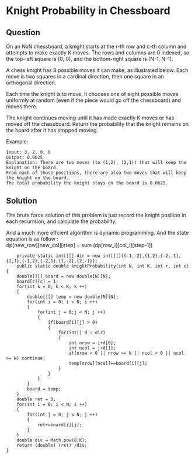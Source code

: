 # Knight Probability in Chessboard

## Question

On an NxN chessboard, a knight starts at the r-th row and c-th column and attempts to make exactly K moves. The rows and columns are 0 indexed, so the top-left square is (0, 0), and the bottom-right square is (N-1, N-1).  

A chess knight has 8 possible moves it can make, as illustrated below. Each move is two squares in a cardinal direction, then one square in an orthogonal direction.  

Each time the knight is to move, it chooses one of eight possible moves uniformly at random (even if the piece would go off the chessboard) and moves there.  

The knight continues moving until it has made exactly K moves or has moved off the chessboard. Return the probability that the knight remains on the board after it has stopped moving.  

Example:  

	Input: 3, 2, 0, 0  
	Output: 0.0625  
	Explanation: There are two moves (to (1,2), (2,1)) that will keep the knight on the board.  
	From each of those positions, there are also two moves that will keep the knight on the board.  
	The total probability the knight stays on the board is 0.0625.  


## Solution

The brute force solution of this problem is just record the knight position in each recurrsion, and calculate the probability. 

And a much more effcient algorithm is dynamic programming. And the state equation is as follow :  
			dp[new_row][new_col][step] = sum (dp[row_i][col_i][step-1])

		private static int[][] dir = new int[][]{{-1,-2},{1,2},{-2,-1},{2,1},{-1,2},{-2,1},{1,-2},{2,-1}};
		public static double knightProbability(int N, int K, int r, int c) {
        double[][] board = new double[N][N];
        board[r][c] = 1;
        for(int k = 0; k < K; k ++)
        {
            double[][] temp = new double[N][N];
            for(int i = 0; i < N; i ++)
            {
                for(int j = 0;j < N; j ++)
                {
                    if(board[i][j] > 0)
                    {
                        for(int[] d : dir)
                        {
                            int nrow = i+d[0];
                            int ncol = j+d[1];
                            if(nrow < 0 || nrow >= N || ncol < 0 || ncol >= N) continue;
                            temp[nrow][ncol]+=board[i][j];
                        }
                    }
                }
            }
            board = temp;
        }
        double ret = 0;
        for(int i = 0; i < N; i ++)
        {
            for(int j = 0; j < N; j ++)
            {
                ret+=board[i][j];
            }
        }
        double div = Math.pow(8,K);
        return (double) (ret) /div;
    }